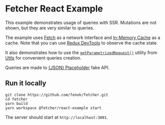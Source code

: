 # Fetcher React Example

This example demonstrates usage of queries with SSR. Mutations are not shown, but they are very similar to queries.

The example uses [Fetch](/packages/fetch#fetcher-fetch) as a network interface and [In-Memory Cache](/packages/in-memory-cache#fetcher-in-memory-cache) as a cache. Note that you can use [Redux DevTools](https://github.com/reduxjs/redux-devtools) to observe the cache state.

It also demonstrates how to use the <code>[getParametrizedRequest()](/packages/utils#getparametrizedrequest)</code> utility from [Utils](/packages/utils#fetcher-utils) for convenient queries creation.

Queries are made to [{JSON} Placeholder](https://jsonplaceholder.typicode.com) fake API.

## Run it locally

```
git clone https://github.com/fenok/fetcher.git
cd fetcher
yarn build
yarn workspace @fetcher/react-example start
```

The server should start at `http://localhost:3001`.
